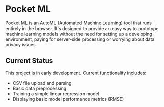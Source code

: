 # Pocket ML

Pocket ML is an AutoML (Automated Machine Learning) tool that runs entirely in the browser. It's designed to provide an easy way to prototype machine learning models without the need for setting up a developing environment, paying for server-side processing or worrying about data privacy issues.

## Current Status

This project is in early development. Current functionality includes:

- CSV file upload and parsing
- Basic data preprocessing
- Training a simple linear regression model
- Displaying basic model performance metrics (RMSE)
